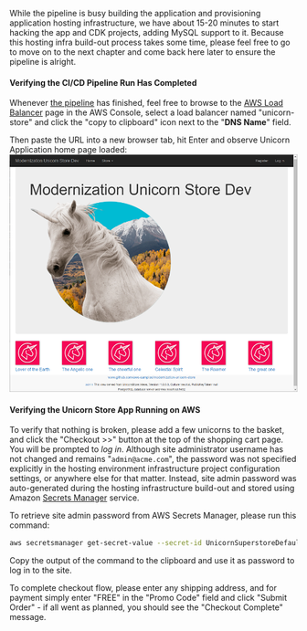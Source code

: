 <!--
+++
title = "Verify Pipeline Run Completion"
date = 2019-10-15T17:48:00-04:00
weight = 63
pre="<b>6. </b>"
+++
-->
While the pipeline is busy building the application and provisioning application hosting infrastructure, we have about 15-20 minutes to start hacking the app and CDK projects, adding MySQL support to it. Because this hosting infra build-out process takes some time, please feel free to go to move on to the next chapter and come back here later to ensure the pipeline is alright.

#### Verifying the CI/CD Pipeline Run Has Completed 

Whenever [the pipeline](https://console.aws.amazon.com/codesuite/codepipeline/home) has finished, feel free to browse to the [AWS Load Balancer](https://console.aws.amazon.com/ec2/v2/home#LoadBalancers:sort=loadBalancerName) page in the AWS Console, select a load balancer named "unicorn-store" and click the "copy to clipboard" icon next to the "**DNS Name**" field.

Then paste the URL into a new browser tab, hit Enter and observe Unicorn Application home page loaded:
![Unicorn Store application in browser](./images/unicorn-store-app-in-browser.png) 

#### Verifying the Unicorn Store App Running on AWS

To verify that nothing is broken, please add a few unicorns to the basket, and click the "Checkout >>" button at the top of the shopping cart page. You will be prompted to *log in*. Although site administrator username has not changed and remains "`admin@acme.com`", the password was not specified explicitly in the hosting environment infrastructure project configuration settings, or anywhere else for that matter. Instead, site admin password was auto-generated during the hosting infrastructure build-out and stored using Amazon [Secrets Manager](https://aws.amazon.com/secrets-manager/) service. 

To retrieve site admin password from AWS Secrets Manager, please run this command:

```bash
aws secretsmanager get-secret-value --secret-id UnicornSuperstoreDefaultSiteAdminPassword | jq -r .SecretString
```
Copy the output of the command to the clipboard and use it as password to log in to the site. 

To complete checkout flow, please enter any shipping address, and for payment simply enter "FREE" in the "Promo Code" field and click "Submit Order" - if all went as planned, you should see the "Checkout Complete" message.
